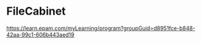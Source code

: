 # FileCabinet
 https://learn.epam.com/myLearning/program?groupGuid=d8951fce-b848-42aa-99c1-606b443aed19
